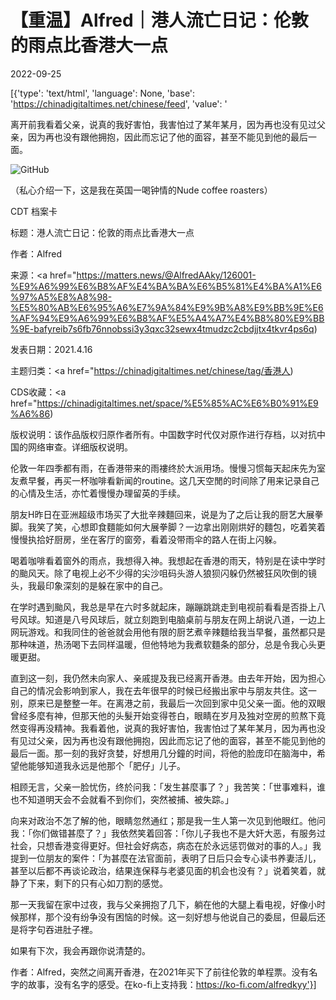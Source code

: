 # 【重温】Alfred｜港人流亡日记：伦敦的雨点比香港大一点

2022-09-25

[{'type': 'text/html', 'language': None, 'base': 'https://chinadigitaltimes.net/chinese/feed', 'value': '

离开前我看着父亲，说真的我好害怕，我害怕过了某年某月，因为再也没有见过父亲，因为再也没有跟他拥抱，因此而忘记了他的面容，甚至不能见到他的最后一面。



![GitHub](https://chinadigitaltimes.net/chinese/files/2022/09/post-687490-632fe572f1204.)

（私心介绍一下，这是我在英国一喝钟情的Nude coffee roasters）



CDT 档案卡

标题：港人流亡日记：伦敦的雨点比香港大一点

作者：Alfred

来源：<a href="https://matters.news/@AlfredAAky/126001-%E9%A6%99%E6%B8%AF%E4%BA%BA%E6%B5%81%E4%BA%A1%E6%97%A5%E8%A8%98-%E5%80%AB%E6%95%A6%E7%9A%84%E9%9B%A8%E9%BB%9E%E6%AF%94%E9%A6%99%E6%B8%AF%E5%A4%A7%E4%B8%80%E9%BB%9E-bafyreib7s6fb76nnobssi3y3qxc32sewx4tmudzc2cbdjjtx4tkvr4ps6q)

发表日期：2021.4.16

主题归类：<a href="https://chinadigitaltimes.net/chinese/tag/香港人)

CDS收藏：<a href="https://chinadigitaltimes.net/space/%E5%85%AC%E6%B0%91%E9%A6%86)

版权说明：该作品版权归原作者所有。中国数字时代仅对原作进行存档，以对抗中国的网络审查。详细版权说明。





伦敦一年四季都有雨，在香港带来的雨褸终於大派用场。慢慢习惯每天起床先为室友煮早餐，再买一杯咖啡看新闻的routine。这几天空閒的时间除了用来记录自己的心情及生活，亦忙着慢慢办理留英的手续。

朋友H昨日在亚洲超级市场买了大批辛辣麵回来，说是为了之后让我的厨艺大展拳脚。我笑了笑，心想即食麵能如何大展拳脚？一边拿出刚刚烘好的麵包，吃着笑着慢慢执拾好厨房，坐在客厅的窗旁，看着没带雨伞的路人在街上闪躲。

喝着咖啡看着窗外的雨点，我想得入神。我想起在香港的雨天，特别是在读中学时的颱风天。除了电视上必不少得的尖沙咀码头游人狼狈闪躲仍然被狂风吹倒的镜头，我最印象深刻的是躲在家中的自己。

在学时遇到颱风，我总是早在六时多就起床，蹦蹦跳跳走到电视前看看是否掛上八号风球。知道是八号风球后，就立刻跑到电脑桌前与朋友在网上胡说八道，一边上网玩游戏。和我同住的爸爸就会用他有限的厨艺煮辛辣麵给我当早餐，虽然都只是那种味道，热汤喝下去同样温暖，但他特地为我煮软麵条的部分，总是令我心头更暖更甜。

直到这一刻，我仍然未向家人、亲戚提及我已经离开香港。由去年开始，因为担心自己的情况会影响到家人，我在去年很早的时候已经搬出家中与朋友共住。这一别，原来已是整整一年。在离港之前，我最后一次回到家中见父亲一面。他的双眼曾经多麼有神，但那天他的头髮开始变得苍白，眼睛在岁月及独对空房的煎熬下竟然变得再没精神。我看着他，说真的我好害怕，我害怕过了某年某月，因为再也没有见过父亲，因为再也没有跟他拥抱，因此而忘记了他的面容，甚至不能见到他的最后一面。那一刻的我好贪婪，好想用几分鐘的时间，将他的脸庞印在脑海中，希望他能够知道我永远是他那个「肥仔」儿子。

相顾无言，父亲一脸忧伤，终於问我：「发生甚麼事了？」我苦笑：「世事难料，谁也不知道明天会不会就看不到你们，突然被捕、被失踪。」

向来对政治不怎了解的他，眼睛忽然通红；那是我一生人第一次见到他眼红。他问我：「你们做错甚麼了？」我依然笑着回答：「你儿子我也不是大奸大恶，有服务过社会，只想香港变得更好。但社会好病态，病态在於永远惩罚做对的事的人。」我提到一位朋友的案件：「为甚麼在法官面前，表明了日后只会专心读书养妻活儿，甚至以后都不再谈论政治，结果连保释与老婆见面的机会也没有？」说着笑着，就静了下来，剩下的只有心如刀割的感觉。

那一天我留在家中过夜，我与父亲拥抱了几下，躺在他的大腿上看电视，好像小时候那样，那个没有纷争没有困恼的时候。这一刻好想与他说自己的委屈，但最后还是将字句吞进肚子裡。

如果有下次，我会再跟你说清楚的。

作者：Alfred，突然之间离开香港，在2021年买下了前往伦敦的单程票。没有名字的故事，没有名字的感受。在ko-fi上支持我：https://ko-fi.com/alfredkyy'}]